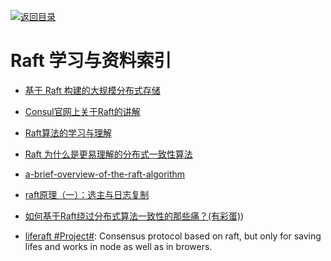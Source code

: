 [![返回目录](https://parg.co/UGo)](https://parg.co/b4z) 
 
 

# Raft 学习与资料索引

- [基于 Raft 构建的大规模分布式存储](https://zhuanlan.zhihu.com/p/23872141)

- [Consul官网上关于Raft的讲解](https://www.consul.io/docs/internals/consensus.html) 

- [Raft算法的学习与理解](http://bingotree.cn/?p=611) 

- [Raft 为什么是更易理解的分布式一致性算法](http://www.cnblogs.com/mindwind/p/5231986.html) 

- [a-brief-overview-of-the-raft-algorithm](http://blog.carlosgaldino.com/a-brief-overview-of-the-raft-algorithm.html) 

- [raft原理（一）：选主与日志复制](http://www.tuicool.com/articles/aeiu2mm)

- [如何基于Raft绕过分布式算法一致性的那些痛？(有彩蛋)](http://mp.weixin.qq.com/s/twCsA0CupyyDK_KtKmdQvQ))

- [liferaft #Project#](https://parg.co/Uro): Consensus protocol based on raft, but only for saving lifes and works in node as well as in browers.
